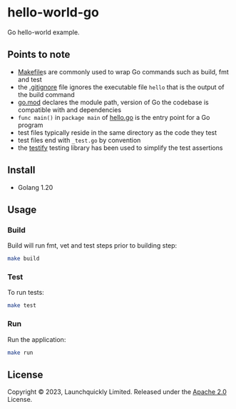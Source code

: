 # hello-world-go
Go hello-world example.

## Points to note
- [Makefile](/go/Makefile)s are commonly used to wrap Go commands such as build, fmt and test
- the [.gitignore](/go/.gitignore) file ignores the executable file `hello` that is the output of the build command
- [go.mod](/go/go.mod) declares the module path, version of Go the codebase is compatible with and dependencies
- `func main()` in `package main` of [hello.go](/go/hello.go) is the entry point for a Go program
- test files typically reside in the same directory as the code they test
- test files end with `_test.go` by convention
- the [testify](https://github.com/stretchr/testify) testing library has been used to simplify the test assertions

## Install
- Golang 1.20

## Usage
### Build
Build will run fmt, vet and test steps prior to building step:
```zsh
make build
```

### Test
To run tests:
```zsh
make test
```

### Run
Run the application:
```zsh
make run
```

## License
Copyright © 2023, Launchquickly Limited. Released under the [Apache 2.0](/LICENSE) License.
